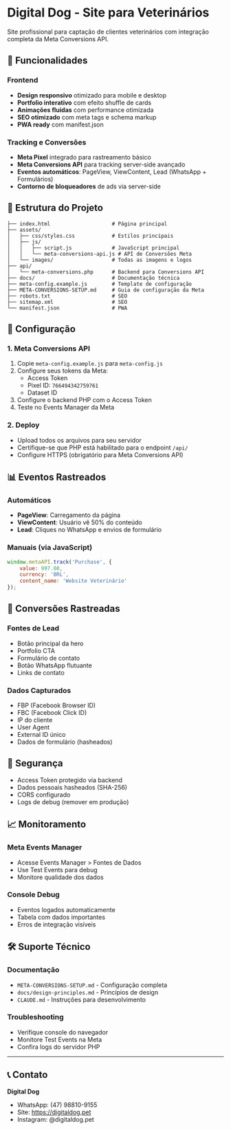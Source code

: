 # Digital Dog - Site para Veterinários

Site profissional para captação de clientes veterinários com integração completa da Meta Conversions API.

## 🚀 Funcionalidades

### Frontend
- **Design responsivo** otimizado para mobile e desktop
- **Portfolio interativo** com efeito shuffle de cards
- **Animações fluidas** com performance otimizada
- **SEO otimizado** com meta tags e schema markup
- **PWA ready** com manifest.json

### Tracking e Conversões
- **Meta Pixel** integrado para rastreamento básico
- **Meta Conversions API** para tracking server-side avançado
- **Eventos automáticos**: PageView, ViewContent, Lead (WhatsApp + Formulários)
- **Contorno de bloqueadores** de ads via server-side

## 📁 Estrutura do Projeto

```
├── index.html                    # Página principal
├── assets/
│   ├── css/styles.css            # Estilos principais  
│   ├── js/
│   │   ├── script.js             # JavaScript principal
│   │   └── meta-conversions-api.js # API de Conversões Meta
│   └── images/                   # Todas as imagens e logos
├── api/
│   └── meta-conversions.php      # Backend para Conversions API
├── docs/                         # Documentação técnica
├── meta-config.example.js        # Template de configuração
├── META-CONVERSIONS-SETUP.md     # Guia de configuração da Meta
├── robots.txt                    # SEO
├── sitemap.xml                   # SEO
└── manifest.json                 # PWA
```

## 🔧 Configuração

### 1. Meta Conversions API
1. Copie `meta-config.example.js` para `meta-config.js`
2. Configure seus tokens da Meta:
   - Access Token
   - Pixel ID: `766494342759761`
   - Dataset ID
3. Configure o backend PHP com o Access Token
4. Teste no Events Manager da Meta

### 2. Deploy
- Upload todos os arquivos para seu servidor
- Certifique-se que PHP está habilitado para o endpoint `/api/`
- Configure HTTPS (obrigatório para Meta Conversions API)

## 📊 Eventos Rastreados

### Automáticos
- **PageView**: Carregamento da página
- **ViewContent**: Usuário vê 50% do conteúdo
- **Lead**: Cliques no WhatsApp e envios de formulário

### Manuais (via JavaScript)
```javascript
window.metaAPI.track('Purchase', {
    value: 997.00,
    currency: 'BRL',
    content_name: 'Website Veterinário'
});
```

## 🎯 Conversões Rastreadas

### Fontes de Lead
- Botão principal da hero
- Portfolio CTA
- Formulário de contato
- Botão WhatsApp flutuante
- Links de contato

### Dados Capturados
- FBP (Facebook Browser ID)
- FBC (Facebook Click ID) 
- IP do cliente
- User Agent
- External ID único
- Dados de formulário (hasheados)

## 🔐 Segurança

- Access Token protegido via backend
- Dados pessoais hasheados (SHA-256)
- CORS configurado
- Logs de debug (remover em produção)

## 📈 Monitoramento

### Meta Events Manager
- Acesse Events Manager > Fontes de Dados
- Use Test Events para debug
- Monitore qualidade dos dados

### Console Debug
- Eventos logados automaticamente
- Tabela com dados importantes
- Erros de integração visíveis

## 🛠️ Suporte Técnico

### Documentação
- `META-CONVERSIONS-SETUP.md` - Configuração completa
- `docs/design-principles.md` - Princípios de design
- `CLAUDE.md` - Instruções para desenvolvimento

### Troubleshooting
- Verifique console do navegador
- Monitore Test Events na Meta
- Confira logs do servidor PHP

---

## 📞 Contato

**Digital Dog**
- WhatsApp: (47) 98810-9155
- Site: https://digitaldog.pet
- Instagram: @digitaldog.pet